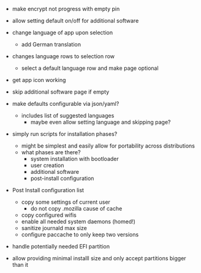 
* make encrypt not progress with empty pin

* allow setting default on/off for additional software

* change language of app upon selection
    * add German translation

* changes language rows to selection row
    * select a default language row and make page optional

* get app icon working

* skip additional software page if empty

* make defaults configurable via json/yaml?
    * includes list of suggested languages
        * maybe even allow setting language and skipping page?

* simply run scripts for installation phases?
    * might be simplest and easily allow for portability across distributions
    * what phases are there?
        * system installation with bootloader
        * user creation
        * additional software
        * post-install configuration

* Post Install configuration list
    * copy some settings of current user
        * do not copy .mozilla cause of cache
    * copy configured wifis
    * enable all needed system daemons (homed!)
    * sanitize journald max size
    * configure paccache to only keep two versions

* handle potentially needed EFI partition

* allow providing minimal installl size and only accept partitions bigger than it